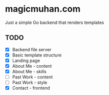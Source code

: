 magicmuhan.com
==============

Just a simple Go backend that renders templates

TODO
----

- [x] Backend file server
- [x] Basic template structure
- [x] Landing page
- [x] About Me - content
- [x] About Me - skills
- [ ] Past Work - content
- [ ] Past Work - style
- [x] Contact - frontend
